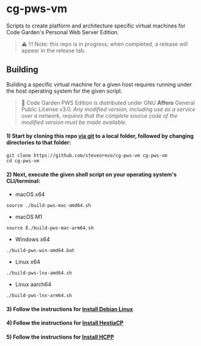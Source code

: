# cg-pws-vm
Scripts to create platform and architecture specific virtual machines for Code Garden's Personal Web Server Edition.

> :warning: !!! Note: this repo is in progress; when completed, a release will appear in the release tab.

## Building
Building a specific virtual machine for a given host requires running under the host operating system for the given script.

> :triangular_flag_on_post: Code Garden PWS Edition is distributed under GNU **Affero** General Public License v3.0. *Any modified version, including use as a service over a network, requires that the complete source code of the modified version must be made available*.

#### 1) Start by cloning this repo [via git](https://git-scm.com) to a local folder, followed by changing directories to that folder:
```
git clone https://github.com/steveorevo/cg-pws-vm cg-pws-vm
cd cg-pws-vm
```

#### 2) Next, execute the given shell script on your operating system's CLI/terminal:

* macOS x64
```
source ./build-pws-mac-amd64.sh
```
* macOS M1
```
source ß./build-pws-mac-arm64.sh
```
* Windows x64
```
./build-pws-win-amd64.bat
```
* Linux x64
```
./build-pws-lnx-amd64.sh
```
* Linux aarch64
```
./build-pws-lnx-arm64.sh
```

#### 3) Follow the instructions for **[Install Debian Linux](install-debian-linux.md)**

#### 4) Follow the instructions for **[Install HestiaCP](install-hestiacp.md)**

#### 5) Follow the instructions for **[Install HCPP](install-hcpp.md)**
